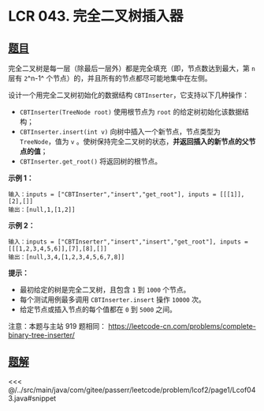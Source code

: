 # LCR 043. 完全二叉树插入器

## [题目](https://leetcode.cn/problems/NaqhDT/)
完全二叉树是每一层（除最后一层外）都是完全填充（即，节点数达到最大，第 `n` 层有 `2`^n-1^ 个节点）的，并且所有的节点都尽可能地集中在左侧。

设计一个用完全二叉树初始化的数据结构 `CBTInserter`，它支持以下几种操作：

* `CBTInserter(TreeNode root)` 使用根节点为 `root` 的给定树初始化该数据结构；
* `CBTInserter.insert(int v)` 向树中插入一个新节点，节点类型为 `TreeNode`，值为 `v` 。使树保持完全二叉树的状态，**并返回插入的新节点的父节点的值**；
* `CBTInserter.get_root()` 将返回树的根节点。

**示例 1：**

```
输入：inputs = ["CBTInserter","insert","get_root"], inputs = [[[1]],[2],[]]
输出：[null,1,[1,2]]
```

**示例 2：**

```
输入：inputs = ["CBTInserter","insert","insert","get_root"], inputs = [[[1,2,3,4,5,6]],[7],[8],[]]
输出：[null,3,4,[1,2,3,4,5,6,7,8]]
```

**提示：**

* 最初给定的树是完全二叉树，且包含 `1` 到 `1000` 个节点。
* 每个测试用例最多调用 `CBTInserter.insert` 操作 `10000` 次。
* 给定节点或插入节点的每个值都在 `0` 到 `5000` 之间。

注意：本题与主站 919 题相同： <https://leetcode-cn.com/problems/complete-binary-tree-inserter/>


## [题解](https://github.com/PasseRR/JavaLeetCode/blob/master/src/main/java/com/gitee/passerr/leetcode/problem/lcof2/page1/Lcof043.java)

<<< @/../src/main/java/com/gitee/passerr/leetcode/problem/lcof2/page1/Lcof043.java#snippet
